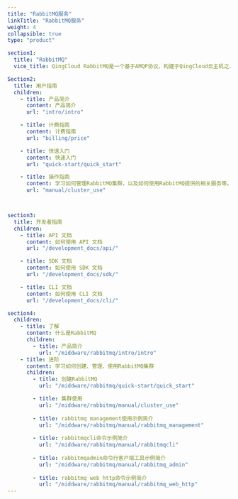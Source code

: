 ```yaml
---
title: "RabbitMQ服务"
linkTitle: "RabbitMQ服务"
weight: 4
collapsible: true
type: "product"

section1:
  title: "RabbitMQ"
  vice_title: QingCloud RabbitMQ是一个基于AMQP协议，构建于QingCloud云主机之上的分布式消息队列系统，具有灵活路由、事务、高可用队列、消息排序、可视化管理工具等功能。服务器端用Erlang语言编写，天生具备高可用和高并发的特性。

Section2:
  title: 用户指南
  children:
    - title: 产品简介
      content: 产品简介
      url: "intro/intro"

    - title: 计费指南
      content: 计费指南
      url: "billing/price"

    - title: 快速入门
      content: 快速入门
      url: "quick-start/quick_start"

    - title: 操作指南
      content: 学习如何管理RabbitMQ集群，以及如何使用RabbitMQ提供的相关服务等。
      url: "manual/cluster_use"



section3:
  title: 开发者指南
  children:
    - title: API 文档
      content: 如何使用 API 文档
      url: "/development_docs/api/"

    - title: SDK 文档
      content: 如何使用 SDK 文档
      url: "/development_docs/sdk/"

    - title: CLI 文档
      content: 如何使用 CLI 文档
      url: "/development_docs/cli/"

section4:
  children:
    - title: 了解
      content: 什么是RabbitMQ
      children:
        - title: 产品简介
          url: "/middware/rabbitmq/intro/intro"
    - title: 进阶
      content: 学习如何创建、管理、使用RabbitMQ集群
      children: 
        - title: 创建RabbitMQ
          url: "/middware/rabbitmq/quick-start/quick_start"

        - title: 集群使用
          url: "/middware/rabbitmq/manual/cluster_use"
        
        - title: rabbitmq management使用示例简介
          url: "/middware/rabbitmq/manual/rabbitmq_management"
        
        - title: rabbitmqcli命令示例简介
          url: "/middware/rabbitmq/manual/rabbitmqcli"
        
        - title: rabbitmqadmin命令行客户端工具示例简介
          url: "/middware/rabbitmq/manual/rabbitmq_admin"
        
        - title: rabbitmq web http命令示例简介
          url: "/middware/rabbitmq/manual/rabbitmq_web_http"
---
```


